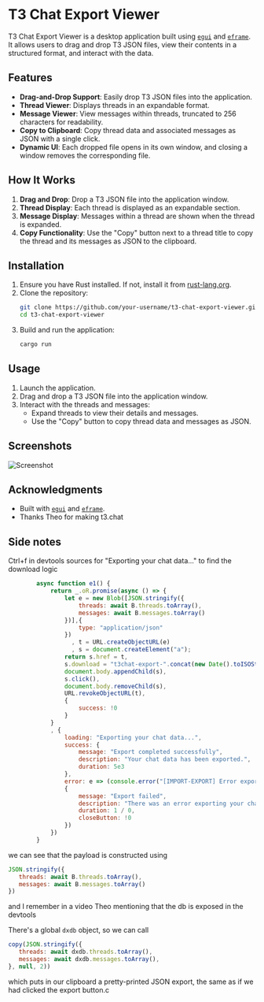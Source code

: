 # T3 Chat Export Viewer

T3 Chat Export Viewer is a desktop application built using [`egui`](https://github.com/emilk/egui) and [`eframe`](https://github.com/emilk/egui/tree/master/crates/eframe). It allows users to drag and drop T3 JSON files, view their contents in a structured format, and interact with the data.

## Features

- **Drag-and-Drop Support**: Easily drop T3 JSON files into the application.
- **Thread Viewer**: Displays threads in an expandable format.
- **Message Viewer**: View messages within threads, truncated to 256 characters for readability.
- **Copy to Clipboard**: Copy thread data and associated messages as JSON with a single click.
- **Dynamic UI**: Each dropped file opens in its own window, and closing a window removes the corresponding file.

## How It Works

1. **Drag and Drop**: Drop a T3 JSON file into the application window.
2. **Thread Display**: Each thread is displayed as an expandable section.
3. **Message Display**: Messages within a thread are shown when the thread is expanded.
4. **Copy Functionality**: Use the "Copy" button next to a thread title to copy the thread and its messages as JSON to the clipboard.

## Installation

1. Ensure you have Rust installed. If not, install it from [rust-lang.org](https://www.rust-lang.org/).
2. Clone the repository:
   ```sh
   git clone https://github.com/your-username/t3-chat-export-viewer.git
   cd t3-chat-export-viewer
   ```
3. Build and run the application:
   ```sh
   cargo run
   ```

## Usage

1. Launch the application.
2. Drag and drop a T3 JSON file into the application window.
3. Interact with the threads and messages:
   - Expand threads to view their details and messages.
   - Use the "Copy" button to copy thread data and messages as JSON.

## Screenshots

![Screenshot](screenshot.png)

## Acknowledgments

- Built with [`egui`](https://github.com/emilk/egui) and [`eframe`](https://github.com/emilk/egui/tree/master/crates/eframe).
- Thanks Theo for making t3.chat

## Side notes

Ctrl+f in devtools sources for "Exporting your chat data..." to find the download logic

```js
        async function e1() {
            return _.oR.promise(async () => {
                let e = new Blob([JSON.stringify({
                    threads: await B.threads.toArray(),
                    messages: await B.messages.toArray()
                })],{
                    type: "application/json"
                })
                  , t = URL.createObjectURL(e)
                  , s = document.createElement("a");
                return s.href = t,
                s.download = "t3chat-export-".concat(new Date().toISOString(), ".json"),
                document.body.appendChild(s),
                s.click(),
                document.body.removeChild(s),
                URL.revokeObjectURL(t),
                {
                    success: !0
                }
            }
            , {
                loading: "Exporting your chat data...",
                success: {
                    message: "Export completed successfully",
                    description: "Your chat data has been exported.",
                    duration: 5e3
                },
                error: e => (console.error("[IMPORT-EXPORT] Error exporting data:", e),
                {
                    message: "Export failed",
                    description: "There was an error exporting your chat data.",
                    duration: 1 / 0,
                    closeButton: !0
                })
            })
        }
```

we can see that the payload is constructed using 

```js
JSON.stringify({
   threads: await B.threads.toArray(),
   messages: await B.messages.toArray()
})
```

and I remember in a video Theo mentioning that the db is exposed in the devtools

There's a global `dxdb` object, so we can call

```js
copy(JSON.stringify({
   threads: await dxdb.threads.toArray(),
   messages: await dxdb.messages.toArray(),
}, null, 2))
```

which puts in our clipboard a pretty-printed JSON export, the same as if we had clicked the export button.c
